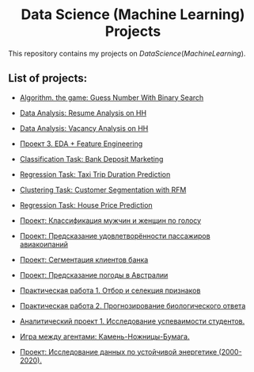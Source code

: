 # <center> **Data Science (Machine Learning) Projects**

This repository contains my projects on $Data Science (Machine Learning)$.

## List of projects:

* [Algorithm. the game: Guess Number With Binary Search](https://github.com/Ilya-Zakharenko/sf_data_sciense/tree/main/Projects/Algorithm.Guess-Number-With-Binary-Search)
* [Data Analysis: Resume Analysis on HH](https://github.com/Ilya-Zakharenko/sf_data_sciense/tree/main/Projects/Data-Analysis.Resume-Analysis-on-HH)
* [Data Analysis: Vacancy Analysis on HH](https://github.com/Ilya-Zakharenko/sf_data_sciense/tree/main/Projects/Data-Analysis.Vacancy-Analysis-on-HH)
* [Проект 3. EDA + Feature Engineering](https://github.com/Ilya-Zakharenko/sf_data_sciense/tree/main/Projects/PROJECT-3)
* [Classification Task: Bank Deposit Marketing](https://github.com/Ilya-Zakharenko/sf_data_sciense/tree/main/Projects/Classification_Task.Bank-Deposit-Marketing)
* [Regression Task: Taxi Trip Duration Prediction](https://github.com/Ilya-Zakharenko/sf_data_sciense/tree/main/Projects/Regression_Task.Taxi-Trip-Duration-Prediction)
* [Clustering Task: Customer Segmentation with RFM](https://github.com/Ilya-Zakharenko/sf_data_sciense/tree/main/Projects/Clustering_Task.Customer-Segmentation-with-RFM)
* [Regression Task: House Price Prediction](https://github.com/Ilya-Zakharenko/sf_data_sciense/tree/main/Projects/Regression_Task.House-Price-Prediction)

* [Проект: Классификация мужчин и женщин по голосу](https://github.com/Ilya-Zakharenko/sf_data_sciense/tree/main/Projects/PROJECT_Classification_of_men_and_women_by_voice)

* [Проект: Предсказание удовлетворённости пассажиров авиакоипаний](https://github.com/Ilya-Zakharenko/sf_data_sciense/tree/main/Projects/PROJECT_Predicting_airline_passenger_satisfaction)

* [Проект: Сегментация клиентов банка](https://github.com/Ilya-Zakharenko/sf_data_sciense/tree/main/Projects/PROJECT_Segmentation_of_bank_clients)
* [Проект: Предсказание погоды в Австралии](https://github.com/Ilya-Zakharenko/sf_data_sciense/tree/main/Projects/PROJECT_Weather_prediction_in_Australia)
* [Практическая работа 1. Отбор и селекция признаков](https://github.com/Ilya-Zakharenko/sf_data_sciense/tree/main/Projects/practical_work_1)
* [Практическая работа 2. Прогнозирование биологического ответа](https://github.com/Ilya-Zakharenko/sf_data_sciense/tree/main/Projects/practical_work_2)

* [Аналитический проект 1. Исследование успеваимости студентов.](https://github.com/Ilya-Zakharenko/sf_data_sciense/tree/main/Projects/Riid_Education_Analysis)

* [Игра между агентами: Камень-Ножницы-Бумага.](https://github.com/Ilya-Zakharenko/sf_data_sciense/tree/main/Projects/Rock_Paper_Scissors_Agents_Battle)

* [Проект: Исследование данных по устойчивой энергетике (2000-2020).](https://github.com/Ilya-Zakharenko/sf_data_sciense/tree/main/Projects/Global_Data_on_Sustainable_Energy_(2000-2020))
